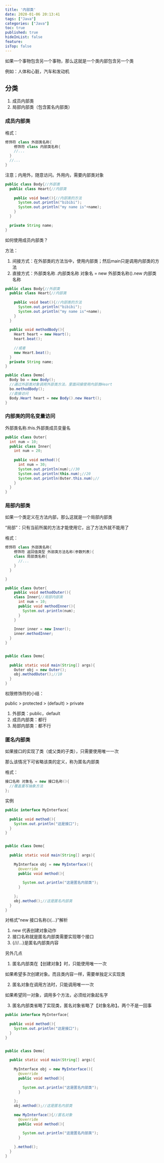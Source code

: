 ```yaml
---
title: '内部类'
date: 2020-01-06 20:13:41
tags: ["Java"]
categories: ["Java"]
toc: true
published: true
hideInList: false
feature: 
isTop: false
---
```

如果一个事物包含另一个事物，那么这就是一个类内部包含另一个类

例如：人体和心脏，汽车和发动机

<!-- more -->

## 分类

1. 成员内部类
2. 局部内部类（包含匿名内部类）

### 成员内部类

格式：

```java
修饰符 class 外部类名称{
	修饰符 class 内部类名称{
    //...
  }
  //...
}
```

注意；内用外，随意访问。外用内，需要内部类对象

```java
public class Body{//外部类
  public class Heart{//内部类
    
    public void beat(){//内部类的方法
      System.out.println("bibibi");
      System.out.println("my name is"+name);
    }
  }
  
  private String name;
}
```

如何使用成员内部类？

方法：

1. 间接方式：在外部类的方法当中，使用内部类；然后main只是调用内部类的方法
2. 直接方式：外部类名称 .内部类名称 对象名 = new 外部类名称().new 内部类名称



```java
public class Body{//外部类
  public class Heart{//内部类
    
    public void beat(){//内部类的方法
      System.out.println("bibibi");
      System.out.println("my name is"+name);
    }
  }
  
  public void methodBody(){
    Heart heart = new Heart();
    heart.beat();
    
    //或者 
    new Heart.beat();
  }
  private String name;
}
```



```java
public class Demo{
  Body bo = new Body();
  //通过外部类对象调用外部类方法，里面间接使用内部类Heart 
  bo.methodBody();
  //直接访问
  Body.Heart heart = new Body().new Heart();
}
```

### 内部类的同名变量访问

外部类名称.this.外部类成员变量名

```java
public class Outer{
  int num = 10;
  public class Inner{
    int num = 20;
    
    public void method(){
      int num = 30;
      System.out.println(num);//30
      System.out.println(this.num);//20
      System.out.println(Outer.this.num);//
    }
  }
}
```

### 局部内部类

如果一个类定义在方法内部，那么这就是一个局部内部类

“局部”：只有当前所属的方法才能使用它，出了方法外就不能用了



格式：

```java
修饰符 class 外部类名称{
	修饰符 返回值类型 外部类方法名称(参数列表){
    class 局部类名称{
      //...
    }
  }

}
```

````java
public class Outer{
	public void methodOuter(){
    class Inner{//局部内部类
      int num = 10;
      public void methodInner(){
        System.out.println(num);
      }
    }
  
    Inner inner = new Inner();
  	inner.methodInner;
  }
}


public class Demo{
  
  public static void main(String[] args){
    Outer obj = new Outer();
    obj.methodOuter();//10
  }
}
````

权限修饰符的小结：

public > protected > (default) > private

1. 外部类：public，default
2. 成员内部类：都行
3. 局部内部类：都不行



### 匿名内部类

如果接口的实现了类（或父类的子类），只需要使用唯一一次

那么该情况下可省略该类的定义，称为匿名内部类

格式：

```java
接口名称 对象名 = new 接口名称(){
  //覆盖重写抽象方法
};
```



实例

```java
public interface MyInterface{
  
  public void method(){
    System.out.println("这是接口");
  }
}


public class Demo{
  
  public static void main(String[] args){
    
    MyInterface obj = new MyInterface(){
      @override
      public void method(){
        
        System.out.println("这是匿名内部类");
      }
      
    };
    obj.method();//这是匿名内部类
  }
}
```

对格式"new 接口名称(){...}"解析

1. new 代表创建对象动作
2. 接口名称就是匿名内部类需要实现哪个接口
3. {///...}是匿名内部类内容

另外几点

1. 匿名内部类在【创建对象】时，只能使用唯一一次

如果希望多次创建对象。而且类内容一样，需要单独定义实现类

2. 匿名对象在调用方法时，只能调用唯一一次

如果希望同一对象，调用多个方法，必须给对象起名字

3. 匿名内部类省略了实现类，匿名对象省略了【对象名称】。两个不是一回事

```java
public interface MyInterface{
  
  public void method(){
    System.out.println("这是接口");
  }
}


public class Demo{
  
  public static void main(String[] args){
    
    MyInterface obj = new MyInterface(){
      @override
      public void method(){
        
        System.out.println("这是匿名内部类");
      }
      
    };
    obj.method();//这是匿名内部类
    
    new MyInterface(){//匿名对象
      @override
      public void method(){
        
        System.out.println("这是匿名内部类");
      }
      
    }.method();
  }
} 
```

